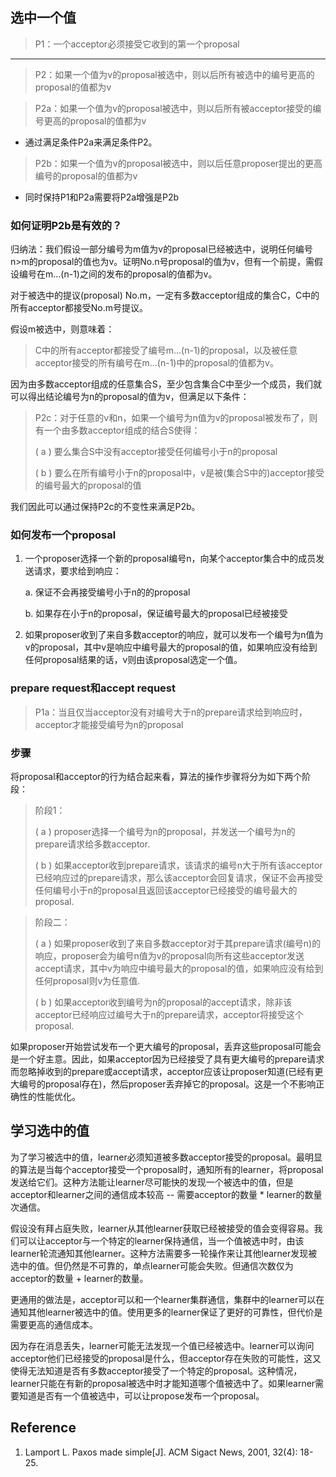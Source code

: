 ## 选中一个值

> P1：一个acceptor必须接受它收到的第一个proposal

-----------

> P2：如果一个值为v的proposal被选中，则以后所有被选中的编号更高的proposal的值都为v

> P2a：如果一个值为v的proposal被选中，则以后所有被acceptor接受的编号更高的proposal的值都为v

* 通过满足条件P2a来满足条件P2。

> P2b：如果一个值为v的proposal被选中，则以后任意proposer提出的更高编号的proposal的值都为v

* 同时保持P1和P2a需要将P2a增强是P2b



### 如何证明P2b是有效的？

归纳法：我们假设一部分编号为m值为v的proposal已经被选中，说明任何编号n>m的proposal的值也为v。证明No.n号proposal的值为v，但有一个前提，需假设编号在m...(n-1)之间的发布的proposal的值都为v。

对于被选中的提议(proposal) No.m，一定有多数acceptor组成的集合C，C中的所有acceptor都接受No.m号提议。

假设m被选中，则意味着：

> C中的所有acceptor都接受了编号m...(n-1)的proposal，以及被任意acceptor接受的所有编号在m...(n-1)中的proposal的值都为v。

因为由多数acceptor组成的任意集合S，至少包含集合C中至少一个成员，我们就可以得出结论编号为n的proposal的值为v，但满足以下条件：

> P2c：对于任意的v和n，如果一个编号为n值为v的proposal被发布了，则有一个由多数acceptor组成的结合S使得：
>
> ( a ) 要么集合S中没有acceptor接受任何编号小于n的proposal
>
> ( b ) 要么在所有编号小于n的proposal中，v是被(集合S中的)acceptor接受的编号最大的proposal的值

我们因此可以通过保持P2c的不变性来满足P2b。

### 如何发布一个proposal

1. 一个proposer选择一个新的proposal编号n，向某个acceptor集合中的成员发送请求，要求给到响应：

   a. 保证不会再接受编号小于n的的proposal

   b. 如果存在小于n的proposal，保证编号最大的proposal已经被接受

2. 如果proposer收到了来自多数acceptor的响应，就可以发布一个编号为n值为v的proposal，其中v是响应中编号最大的proposal的值，如果响应没有给到任何proposal结果的话，v则由该proposal选定一个值。

### prepare request和accept request

> P1a：当且仅当acceptor没有对编号大于n的prepare请求给到响应时，acceptor才能接受编号为n的proposal

### 步骤

将proposal和acceptor的行为结合起来看，算法的操作步骤将分为如下两个阶段：

> 阶段1：
>
> ( a ) proposer选择一个编号为n的proposal，并发送一个编号为n的prepare请求给多数acceptor.
>
> ( b ) 如果acceptor收到prepare请求，该请求的编号n大于所有该acceptor已经响应过的prepare请求，那么该acceptor会回复请求，保证不会再接受任何编号小于n的proposal且返回该acceptor已经接受的编号最大的proposal.

> 阶段二：
>
> ( a ) 如果proposer收到了来自多数acceptor对于其prepare请求(编号n)的响应，proposer会为编号n值为v的proposal向所有这些acceptor发送accept请求，其中v为响应中编号最大的proposal的值，如果响应没有给到任何proposal则v为任意值.
>
> ( b ) 如果acceptor收到编号为n的proposal的accept请求，除非该acceptor已经响应过编号大于n的prepare请求，acceptor将接受这个proposal.

如果proposer开始尝试发布一个更大编号的proposal，丢弃这些proposal可能会是一个好主意。因此，如果acceptor因为已经接受了具有更大编号的prepare请求而忽略掉收到的prepare或accept请求，acceptor应该让proposer知道(已经有更大编号的proposal存在)，然后proposer丢弃掉它的proposal。这是一个不影响正确性的性能优化。

## 学习选中的值

为了学习被选中的值，learner必须知道被多数acceptor接受的proposal。最明显的算法是当每个acceptor接受一个proposal时，通知所有的learner，将proposal发送给它们。这种方法能让learner尽可能快的发现一个被选中的值，但是acceptor和learner之间的通信成本较高 -- 需要acceptor的数量 * learner的数量次通信。

假设没有拜占庭失败，learner从其他learner获取已经被接受的值会变得容易。我们可以让acceptor与一个特定的learner保持通信，当一个值被选中时，由该learner轮流通知其他learner。这种方法需要多一轮操作来让其他learner发现被选中的值。但仍然是不可靠的，单点learner可能会失败。但通信次数仅为acceptor的数量 + learner的数量。

更通用的做法是，acceptor可以和一个learner集群通信，集群中的learner可以在通知其他learner被选中的值。使用更多的learner保证了更好的可靠性，但代价是需要更高的通信成本。

因为存在消息丢失，learner可能无法发现一个值已经被选中。learner可以询问acceptor他们已经接受的proposal是什么，但acceptor存在失败的可能性，这又使得无法知道是否有多数acceptor接受了一个特定的proposal。这种情况，learner只能在有新的proposal被选中时才能知道哪个值被选中了。如果learner需要知道是否有一个值被选中，可以让propose发布一个proposal。

## Reference
1. Lamport L. Paxos made simple[J]. ACM Sigact News, 2001, 32(4): 18-25.


